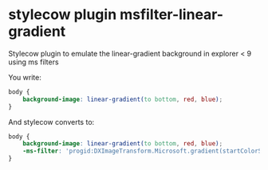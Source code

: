 stylecow plugin msfilter-linear-gradient
========================================

Stylecow plugin to emulate the linear-gradient background in explorer < 9 using ms filters

You write:

```css
body {
	background-image: linear-gradient(to bottom, red, blue);
}
```

And stylecow converts to:

```css
body {
	background-image: linear-gradient(to bottom, red, blue);
	-ms-filter: 'progid:DXImageTransform.Microsoft.gradient(startColorStr="#FF0000", endColorStr="#0000FF")';
}
```
